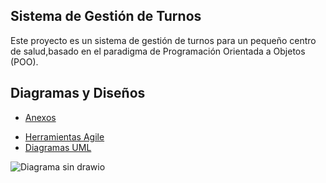 ## Sistema de Gestión de Turnos

Este proyecto es un sistema de gestión de turnos para un pequeño centro de salud,basado en el paradigma de Programación Orientada a Objetos (POO).


## Diagramas y Diseños  
- [Anexos](anexos.md)
* [Herramientas Agile](herramientas_agile.md)
* [Diagramas UML](diagramas_uml.md)
  
![Diagrama sin  drawio](https://github.com/user-attachments/assets/f637fbd3-9f31-4250-8ac0-781faaf13498)
